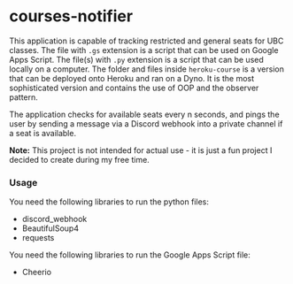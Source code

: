 # courses-notifier

This application is capable of tracking restricted and general seats for UBC classes. The file with `.gs` extension is a script that can be used on Google Apps Script. The file(s) with `.py` extension is a script that can be used locally on a computer. The folder and files inside `heroku-course` is a version that can be deployed onto Heroku and ran on a Dyno. It is the most sophisticated version and contains the use of OOP and the observer pattern.

The application checks for available seats every n seconds, and pings the user by sending a message via a Discord webhook into a private channel if a seat is available.

**Note:** This project is not intended for actual use - it is just a fun project I decided to create during my free time. 

### Usage
You need the following libraries to run the python files:
 * discord_webhook
 * BeautifulSoup4
 * requests

You need the following libraries to run the Google Apps Script file:
* Cheerio
